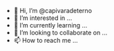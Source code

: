 - 👋 Hi, I’m @capivaradeterno
- 👀 I’m interested in ...
- 🌱 I’m currently learning ...
- 💞️ I’m looking to collaborate on ...
- 📫 How to reach me ...

<!---
capivaradeterno/capivaradeterno is a ✨ special ✨ repository because its `README.md` (this file) appears on your GitHub profile.
You can click the Preview link to take a look at your changes.
--->
